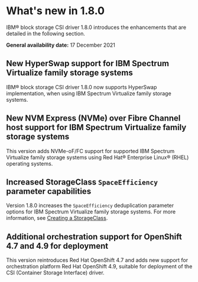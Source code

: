 # What's new in 1.8.0

IBM® block storage CSI driver 1.8.0 introduces the enhancements that are detailed in the following section.

**General availability date:** 17 December 2021

## New HyperSwap support for IBM Spectrum Virtualize family storage systems

IBM® block storage CSI driver 1.8.0 now supports HyperSwap implementation, when using IBM Spectrum Virtualize family storage systems.

## New NVM Express (NVMe) over Fibre Channel host support for IBM Spectrum Virtualize family storage systems

This version adds NVMe-oF/FC support for supported IBM Spectrum Virtualize family storage systems using Red Hat® Enterprise Linux® (RHEL) operating systems. 

## Increased StorageClass `SpaceEfficiency` parameter capabilities

Version 1.8.0 increases the `SpaceEfficiency` deduplication parameter options for IBM Spectrum Virtualize family storage systems. For more information, see [Creating a StorageClass](../configuration/creating_volumestorageclass.md).

## Additional orchestration support for OpenShift 4.7 and 4.9 for deployment

This version reintroduces Red Hat OpenShift 4.7 and adds new support for orchestration platform Red Hat OpenShift 4.9, suitable for deployment of the CSI (Container Storage Interface) driver.